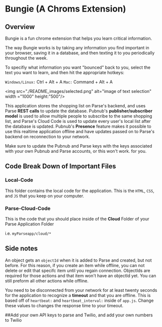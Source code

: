 # Bungie (A Chroms Extension)  
## Overview   
Bungie is a fun chrome extension that helps you learn critical information.  

The way Bungie works is by taking any information you find important in your browser, saving it in a database, and then texting it to you periodically throughout the week.  

To specifiy what information you want "bounced" back to you, select the text you want to learn, and then hit the appropriate hotkeys:  

`Windows/Linux:` Ctrl + Alt + A
`Mac:` Command + Alt + A  

<img src="./README_images/selected.png" alt="image of text selection" width ="1000" height:"500"/>

This application stores the shopping list on Parse's backend, and uses Parse **REST calls** to update the database. Pubnub's **publisher/subscriber model** is used to allow multiple people to subscribe to the same shopping list, and Parse's Cloud Code is used to update every user's local list after the database is updated. Pubnub's **Presence** feature makes it possible to use this realtime application offline and have updates passed on to Parse's backend on reconnection to your network.  

Make sure to update the Pubnub and Parse keys with the keys associated with your own Pubnub and Parse accounts, or this won't work. for you.


## Code Break Down of Important Files  
### Local-Code  
This folder contains the local code for the application. This is the `HTML`, `CSS`, and `JS` that you keep on your computer.  

### Parse-Cloud-Code  
This is the code that you should place inside of the **Cloud** Folder of your Parse Application Folder  

i.e. `myParseapp/cloud/*`

## Side notes  

An object gets an `objectId` when it is added to Parse and created, but not before. For this reason, if you create an item while offline, you can not delete or edit that specifc item until you regain connection. ObjectIds are required for those actions and that item won't have an objectId yet. You can still preform all other actions while offline.  

You need to be disconnected from your network for at least twenty seconds for the application to recognize a **timeout** and that you are offline. This is based off of `heartbeat:` and `heartbeat_interval:` inside of `app.js`.  Change these values to changes the response time to your timeout.

##Add your own API keys to parse and Twilio, and add your own numbers to Twilio